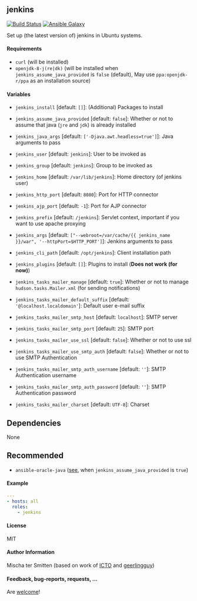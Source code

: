 ## jenkins

[![Build Status](https://travis-ci.org/Oefenweb/ansible-jenkins.svg?branch=master)](https://travis-ci.org/Oefenweb/ansible-jenkins)
[![Ansible Galaxy](http://img.shields.io/badge/ansible--galaxy-jenkins-blue.svg)](https://galaxy.ansible.com/Oefenweb/jenkins)

Set up (the latest version of) jenkins in Ubuntu systems.

#### Requirements

* `curl` (will be installed)
* `openjdk-8-j(re|dk)` (will be installed when `jenkins_assume_java_provided` is `false` (default), May use `ppa:openjdk-r/ppa` as an installation source)

#### Variables

* `jenkins_install` [default: `[]`]: (Additional) Packages to install

* `jenkins_assume_java_provided` [default: `false`]: Whether or not to assume that java (`jre` and `jdk`) is already installed

* `jenkins_java_args` [default: `['-Djava.awt.headless=true']`]: Java arguments to pass
* `jenkins_user` [default: `jenkins`]: User to be invoked as
* `jenkins_group` [default: `jenkins`]: Group to be invoked as
* `jenkins_home` [default: `/var/lib/jenkins`]: Home directory (of jenkins user)
* `jenkins_http_port` [default: `8080`]: Port for HTTP connector
* `jenkins_ajp_port` [default: `-1`]: Port for AJP connector
* `jenkins_prefix` [default: `/jenkins`]: Servlet context, important if you want to use apache proxying
* `jenkins_args` [default: `["--webroot=/var/cache/{{ jenkins_name }}/war", '--httpPort=$HTTP_PORT']`]: Jenkins arguments to pass

* `jenkins_cli_path` [default: `/opt/jenkins`]: Client installation path

* `jenkins_plugins` [default: `[]`]: Plugins to install (**Does not work (for now)**)

* `jenkins_tasks_mailer_manage` [default: `true`]: Whether or not to manage `hudson.tasks.Mailer.xml` (for sending notifications)
* `jenkins_tasks_mailer_default_suffix` [default: `'@localhost.localdomain'`]: Default user e-mail suffix
* `jenkins_tasks_mailer_smtp_host` [default: `localhost`]: SMTP server
* `jenkins_tasks_mailer_smtp_port` [default: `25`]: SMTP port
* `jenkins_tasks_mailer_use_ssl` [default: `false`]: Whether or not to use ssl
* `jenkins_tasks_mailer_use_smtp_auth` [default: `false`]: Whether or not to use SMTP Authentication
* `jenkins_tasks_mailer_smtp_auth_username` [default: `''`]: SMTP Authentication username
* `jenkins_tasks_mailer_smtp_auth_password` [default: `''`]: SMTP Authentication password
* `jenkins_tasks_mailer_charset` [default: `UTF-8`]: Charset

## Dependencies

None

## Recommended

* `ansible-oracle-java` ([see](https://github.com/Oefenweb/ansible-oracle-java), when `jenkins_assume_java_provided` is `true`)

#### Example

```yaml
---
- hosts: all
  roles:
    - jenkins
```

#### License

MIT

#### Author Information

Mischa ter Smitten (based on work of [ICTO](https://github.com/ICTO/ansible-jenkins) and [geerlingguy](https://github.com/geerlingguy/ansible-role-jenkins))

#### Feedback, bug-reports, requests, ...

Are [welcome](https://github.com/Oefenweb/ansible-jenkins/issues)!
